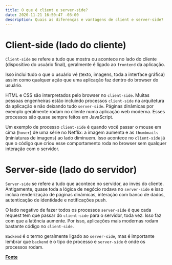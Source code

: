 ```yaml
---
title: O que é client e server-side?
date: 2020-11-21 16:50:47 -03:00
description: Quais as diferenças e vantagens de client e server-side?
---
```


# Client-side (lado do cliente)

`Client-side` se refere a tudo que mostra ou acontece no lado do cliente (dispositivo do usuário final), geralmente é ligado ao `frontend` da aplicação. 

Isso inclui tudo o que o usuário vê (texto, imagens, toda a interface gráfica) assim como qualquer ação que uma aplicação faz dentro do browser do usuário.

HTML e CSS são interpretados pelo browser no `client-side`. Muitas pessoas engenheiras estão incluindo processos `client-side` na arquitetura da aplicação e não deixando tudo `server-side`. Páginas dinâmicas por exemplo geralmente rodam no cliente numa aplicação web moderna. Esses processos são quase sempre feitos em JavaScript.

Um exemplo de processo `client-side` é quando você passar o mouse em cima (`hover`) de uma série no Netflix: a imagem aumenta e as `thumbnails` (miniaturas de imagens) ao lado diminuem. Isso acontece no `client-side` já que o código que criou esse comportamento roda no browser sem qualquer interação com o servidor.

# Server-side (lado do servidor)

`Server-side` se refere a tudo que acontece no servidor, ao invés do cliente. Antigamente, quase toda a lógica de negócio rodava no `server-side` e isso incluía renderização de páginas dinâmicas, interação com banco de dados, autenticação de identidade e notificações push.

O lado negativo de fazer todos os processos `server-side` é que cada request tem que passar do `client-side` para o servidor, toda vez. Isso faz com que a latência aumente. Por isso, aplicações mais modernas rodam bastante código no `client-side`.

`Backend` é o termo geralmente ligado ao `server-side`, mas é importante lembrar que `backend` é o tipo de processo e `server-side` é onde os processos rodam.

[**Fonte**](https://www.cloudflare.com/learning/serverless/glossary/client-side-vs-server-side/)
